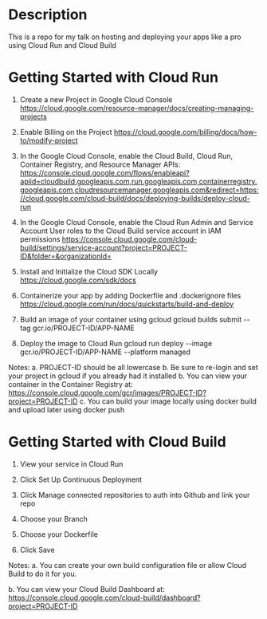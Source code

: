 # Description

This is a repo for my talk on hosting and deploying your apps like a pro using Cloud Run and Cloud Build

# Getting Started with Cloud Run

1. Create a new Project in Google Cloud Console
   https://cloud.google.com/resource-manager/docs/creating-managing-projects

2. Enable Billing on the Project
   https://cloud.google.com/billing/docs/how-to/modify-project

3. In the Google Cloud Console, enable the Cloud Build, Cloud Run, Container Registry, and Resource Manager APIs:
   https://console.cloud.google.com/flows/enableapi?apiid=cloudbuild.googleapis.com,run.googleapis.com,containerregistry.googleapis.com,cloudresourcemanager.googleapis.com&redirect=https://cloud.google.com/cloud-build/docs/deploying-builds/deploy-cloud-run

4. In the Google Cloud Console, enable the Cloud Run Admin and Service Account User roles to the Cloud Build service account in IAM permissions
   https://console.cloud.google.com/cloud-build/settings/service-account?project=PROJECT-ID&folder=&organizationId=

5. Install and Initialize the Cloud SDK Locally
   https://cloud.google.com/sdk/docs

6. Containerize your app by adding Dockerfile and .dockerignore files
   https://cloud.google.com/run/docs/quickstarts/build-and-deploy

7. Build an image of your container using gcloud
   gcloud builds submit --tag gcr.io/PROJECT-ID/APP-NAME

8. Deploy the image to Cloud Run
   gcloud run deploy --image gcr.io/PROJECT-ID/APP-NAME --platform managed

Notes:
a. PROJECT-ID should be all lowercase
b. Be sure to re-login and set your project in gcloud if you already had it installed
b. You can view your container in the Container Registry at: https://console.cloud.google.com/gcr/images/PROJECT-ID?project=PROJECT-ID
c. You can build your image locally using docker build and upload later using docker push

# Getting Started with Cloud Build

1. View your service in Cloud Run

2. Click Set Up Continuous Deployment

3. Click Manage connected repositories to auth into Github and link your repo

4. Choose your Branch

5. Choose your Dockerfile

6. Click Save

Notes:
a. You can create your own build configuration file or allow Cloud Build to do it for you.

b. You can view your Cloud Build Dashboard at: https://console.cloud.google.com/cloud-build/dashboard?project=PROJECT-ID
